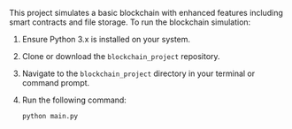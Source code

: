 This project simulates a basic blockchain with enhanced features including smart contracts and file storage.
To run the blockchain simulation:

1. Ensure Python 3.x is installed on your system.
2. Clone or download the `blockchain_project` repository.
3. Navigate to the `blockchain_project` directory in your terminal or command prompt.
4. Run the following command:

   ```sh
   python main.py
